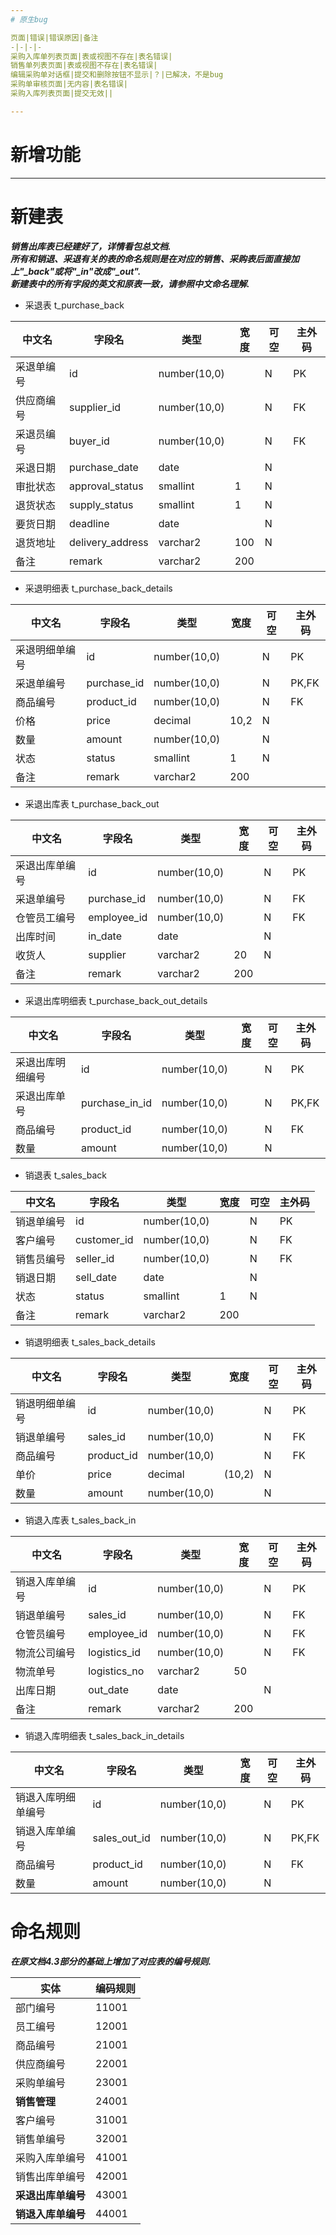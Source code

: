 ```yaml
---
# 原生bug

页面|错误|错误原因|备注
-|-|-|-
采购入库单列表页面|表或视图不存在|表名错误|
销售单列表页面|表或视图不存在|表名错误|
编辑采购单对话框|提交和删除按钮不显示|？|已解决，不是bug
采购单审核页面|无内容|表名错误|
采购入库列表页面|提交无效||

---
```

# 新增功能
---
# 新建表
<b><i>销售出库表已经建好了，详情看包总文档.</i></b><br />
<b><i>所有和销退、采退有关的表的命名规则是在对应的销售、采购表后面直接加上"_back"或将"_in"改成"_out".</i></b><br />
<b><i>新建表中的所有字段的英文和原表一致，请参照中文命名理解.</i></b><br />

- 采退表 t_purchase_back

中文名|字段名|类型|宽度|可空|主外码
-|-|-|-|-|-
采退单编号|id|number(10,0)||N|PK
供应商编号|supplier_id|number(10,0)||N|FK 
采退员编号|buyer_id|number(10,0)||N|FK
采退日期|purchase_date|date||N|  
审批状态|approval_status|smallint|1|N|
退货状态|supply_status|smallint|1|N|
要货日期|deadline|date||N|
退货地址|delivery_address|varchar2|100|N|
备注|remark|varchar2|200||

- 采退明细表 t_purchase_back_details

中文名|字段名|类型|宽度|可空|主外码
-|-|-|-|-|-
采退明细单编号|id|number(10,0)||N|PK
采退单编号|purchase_id|number(10,0)||N|PK,FK
商品编号|product_id|number(10,0)||N|FK
价格|price|decimal|10,2|N|
数量|amount|number(10,0)||N|
状态|status|smallint|1|N|
备注|remark|varchar2|200||

- 采退出库表 t_purchase_back_out

中文名|字段名|类型|宽度|可空|主外码
-|-|-|-|-|-
采退出库单编号|id|number(10,0)||N|PK
采退单编号|purchase_id|number(10,0)||N|FK
仓管员工编号|employee_id|number(10,0)||N|FK
出库时间|in_date|date||N|
收货人|supplier|varchar2|20|N| 
备注|remark|varchar2|200||   

- 采退出库明细表 t_purchase_back_out_details

中文名|字段名|类型|宽度|可空|主外码
-|-|-|-|-|-
采退出库明细编号|id|number(10,0)||N|PK
采退出库单号|purchase_in_id|number(10,0)||N|PK,FK
商品编号|product_id|number(10,0)||N|FK
数量|amount|number(10,0)||N| 
 
- 销退表 t_sales_back

中文名|字段名|类型|宽度|可空|主外码
-|-|-|-|-|-
销退单编号|id|number(10,0)||N|PK
客户编号|customer_id|number(10,0)||N|FK
销售员编号|seller_id|number(10,0)||N|FK
销退日期|sell_date|date||N|
状态|status|smallint|1|N|
备注|remark|varchar2|200||

- 销退明细表 t_sales_back_details

中文名|字段名|类型|宽度|可空|主外码
-|-|-|-|-|-
销退明细单编号|id|number(10,0)||N|PK
销退单编号|sales_id|number(10,0)||N|FK 
商品编号|product_id|number(10,0)||N|FK
单价|price|decimal|(10,2)|N|  
数量|amount|number(10,0)||N|

- 销退入库表 t_sales_back_in

中文名|字段名|类型|宽度|可空|主外码
-|-|-|-|-|-
销退入库单编号|id|number(10,0)||N|PK
销退单编号|sales_id|number(10,0)||N|FK
仓管员编号|employee_id|number(10,0)||N|FK 
物流公司编号|logistics_id|number(10,0)||N|FK 
物流单号|logistics_no|varchar2|50||   
出库日期|out_date|date||N|  
备注|remark|varchar2|200||

- 销退入库明细表 t_sales_back_in_details

中文名|字段名|类型|宽度|可空|主外码
-|-|-|-|-|-
销退入库明细单编号|id|number(10,0)||N|PK
销退入库单编号|sales_out_id|number(10,0)||N|PK,FK
商品编号|product_id|number(10,0)||N|FK 
数量|amount|number(10,0)||N|  
 
 
# 命名规则
<b><i>在原文档4.3部分的基础上增加了对应表的编号规则.</i></b><br />

实体|编码规则 
-|-
部门编号|11001  
员工编号|12001  
商品编号|21001  
供应商编号|22001  
采购单编号|23001  
<b>销售管理</b>|24001 
客户编号|31001  
销售单编号|32001  
采购入库单编号|41001  
销售出库单编号|42001
<b>采退出库单编号</b>|43001
<b>销退入库单编号</b>|44001
 
